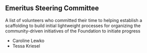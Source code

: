 ## Emeritus Steering Committee

A list of volunteers who committed their time to helping establish a scaffolding to build initial lightweight processes for organizing the community-driven initiatives of the Foundation to initiate progress

- Caroline Lewko
- Tessa Kriesel
